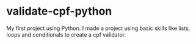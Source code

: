 # validate-cpf-python

My first project using Python. I made a project using basic skills like lists, loops and conditionals to create a cpf validator.
